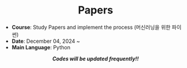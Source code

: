 <div align="center">
  
# Papers

</div>

- **Course**: Study Papers and implement the process (머신러닝을 위한 파이썬)
- **Date**: December 04, 2024 ~ 
- **Main Language**: Python

<div align="center">
  
***Codes will be updated frequently!!***

</div>
